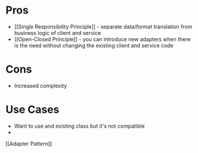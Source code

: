 # Pros
- [[Single Responsibility Principle]] - separate data/format translation from business logic of client and service
- [[Open-Closed Principle]] - you can introduce new adapters when there is the need without changing the existing client and service code

# Cons
- Increased complexity

# Use Cases
- Want to use and existing class but it's not compatible
- 

[[Adapter Pattern]]